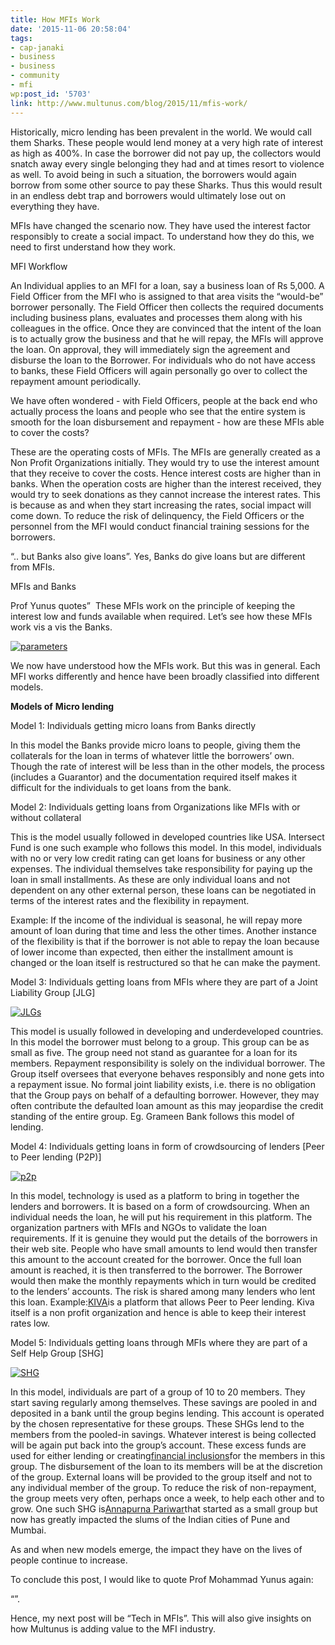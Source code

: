 ```yaml
---
title: How MFIs Work
date: '2015-11-06 20:58:04'
tags:
- cap-janaki
- business
- business
- community
- mfi
wp:post_id: '5703'
link: http://www.multunus.com/blog/2015/11/mfis-work/
---
```


Historically, micro lending has been prevalent in the world. We would call them Sharks. These people would lend money at a very high rate of interest as high as 400%. In case the borrower did not pay up, the collectors would snatch away every single belonging they had and at times resort to violence as well. To avoid being in such a situation, the borrowers would again borrow from some other source to pay these Sharks. Thus this would result in an endless debt trap and borrowers would ultimately lose out on everything they have.


MFIs have changed the scenario now. They have used the interest factor responsibly to create a social impact. To understand how they do this, we need to first understand how they work.


MFI Workflow


An Individual applies to an MFI for a loan, say a business loan of Rs 5,000. A Field Officer from the MFI who is assigned to that area visits the “would-be” borrower personally. The Field Officer then collects the required documents including business plans, evaluates and processes them along with his colleagues in the office. Once they are convinced that the intent of the loan is to actually grow the business and that he will repay, the MFIs will approve the loan. On approval, they will immediately sign the agreement and disburse the loan to the Borrower. For individuals who do not have access to banks, these Field Officers will again personally go over to collect the repayment amount periodically.


We have often wondered - with Field Officers, people at the back end who actually process the loans and people who see that the entire system is smooth for the loan disbursement and repayment - how are these MFIs able to cover the costs?


These are the operating costs of MFIs. The MFIs are generally created as a Non Profit Organizations initially. They would try to use the interest amount that they receive to cover the costs. Hence interest costs are higher than in banks. When the operation costs are higher than the interest received, they would try to seek donations as they cannot increase the interest rates. This is because as and when they start increasing the rates, social impact will come down. To reduce the risk of delinquency, the Field Officers or the personnel from the MFI would conduct financial training sessions for the borrowers.


“.. but Banks also give loans”. Yes, Banks do give loans but are different from MFIs.


MFIs and Banks


Prof Yunus quotes”  These MFIs work on the principle of keeping the interest low and funds available when required. Let’s see how these MFIs work vis a vis the Banks.


[![parameters](https://s3.amazonaws.com/next.multunus.com/wp-content/uploads/2015/11/parameters.png)](https://s3.amazonaws.com/next.multunus.com/wp-content/uploads/2015/11/parameters.png)


We now have understood how the MFIs work. But this was in general. Each MFI works differently and hence have been broadly classified into different models.


**Models of**
**Micro lending**


Model 1: Individuals getting micro loans from Banks directly


In this model the Banks provide micro loans to people, giving them the collaterals for the loan in terms of whatever little the borrowers’ own. Though the rate of interest will be less than in the other models, the process (includes a Guarantor) and the documentation required itself makes it difficult for the individuals to get loans from the bank.


Model 2: Individuals getting loans from Organizations like MFIs with or without collateral


This is the model usually followed in developed countries like USA. Intersect Fund is one such example who follows this model. In this model, individuals with no or very low credit rating can get loans for business or any other expenses. The individual themselves take responsibility for paying up the loan in small installments. As these are only individual loans and not dependent on any other external person, these loans can be negotiated in terms of the interest rates and the flexibility in repayment.


Example: If the income of the individual is seasonal, he will repay more amount of loan during that time and less the other times. Another instance of the flexibility is that if the borrower is not able to repay the loan because of lower income than expected, then either the installment amount is changed or the loan itself is restructured so that he can make the payment.


Model 3: Individuals getting loans from MFIs where they are part of a Joint Liability Group [JLG]


[![JLGs](https://s3.amazonaws.com/next.multunus.com/wp-content/uploads/2015/11/JLGs.png)](https://s3.amazonaws.com/next.multunus.com/wp-content/uploads/2015/11/JLGs.png)


This model is usually followed in developing and underdeveloped countries. In this model the borrower must belong to a group. This group can be as small as five. The group need not stand as guarantee for a loan for its members. Repayment responsibility is solely on the individual borrower. The Group itself oversees that everyone behaves responsibly and none gets into a repayment issue. No formal joint liability exists, i.e. there is no obligation that the Group pays on behalf of a defaulting borrower. However, they may often contribute the defaulted loan amount as this may jeopardise the credit standing of the entire group. Eg. Grameen Bank follows this model of lending.


Model 4: Individuals getting loans in form of crowdsourcing of lenders [Peer to Peer lending (P2P)]

[![p2p](https://s3.amazonaws.com/next.multunus.com/wp-content/uploads/2015/11/p2p.png)](https://s3.amazonaws.com/next.multunus.com/wp-content/uploads/2015/11/p2p.png)


In this model, technology is used as a platform to bring in together the lenders and borrowers. It is based on a form of crowdsourcing. When an individual needs the loan, he will put his requirement in this platform. The organization partners with MFIs and NGOs to validate the loan requirements. If it is genuine they would put the details of the borrowers in their web site. People who have small amounts to lend would then transfer this amount to the account created for the borrower. Once the full loan amount is reached, it is then transferred to the borrower. The Borrower would then make the monthly repayments which in turn would be credited to the lenders’ accounts. The risk is shared among many lenders who lent this loan. Example:[KIVA](http://www.kiva.org/)is a platform that allows Peer to Peer lending. Kiva itself is a non profit organization and hence is able to keep their interest rates low.


Model 5: Individuals getting loans through MFIs where they are part of a Self Help Group [SHG]


[![SHG](https://s3.amazonaws.com/next.multunus.com/wp-content/uploads/2015/11/SHG.png)](https://s3.amazonaws.com/next.multunus.com/wp-content/uploads/2015/11/SHG.png)


In this model, individuals are part of a group of 10 to 20 members. They start saving regularly among themselves. These savings are pooled in and deposited in a bank until the group begins lending. This account is operated by the chosen representative for these groups. These SHGs lend to the members from the pooled-in savings. Whatever interest is being collected will be again put back into the group’s account. These excess funds are used for either lending or creating[financial inclusions](http://www.multunus.com/blog/2015/10/multunus-and-mfi/)for the members in this group. The disbursement of the loan to its members will be at the discretion of the group. External loans will be provided to the group itself and not to any individual member of the group. To reduce the risk of non-repayment, the group meets very often, perhaps once a week, to help each other and to grow. One such SHG is[Annapurna Pariwar](http://www.annapurnapariwar.org/)that started as a small group but now has greatly impacted the slums of the Indian cities of Pune and Mumbai.


As and when new models emerge, the impact they have on the lives of people continue to increase.


To conclude this post, I would like to quote Prof Mohammad Yunus again:


“”.


Hence, my next post will be “Tech in MFIs”. This will also give insights on how Multunus is adding value to the MFI industry.
